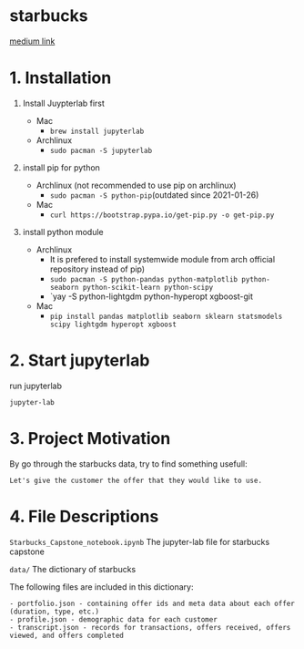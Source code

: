 # starbucks
[medium link](https://medium.com/@venson.hunt/offer-recommand-for-starbucks-9cacafeaddfa)
# 1. Installation

1. Install Juypterlab first
      + Mac
         - `brew install jupyterlab`
      + Archlinux
        - `sudo pacman -S jupyterlab`
2. install pip for python
      + Archlinux (not recommended to use pip on archlinux)
         - `sudo pacman -S python-pip`(outdated since 2021-01-26)
      + Mac
         - `curl https://bootstrap.pypa.io/get-pip.py -o get-pip.py`

3. install python module
      
      + Archlinux
         - It is prefered to install systemwide module from arch official repository instead of pip)
         - `sudo pacman -S python-pandas python-matplotlib python-seaborn python-scikit-learn python-scipy`
         - `yay -S python-lightgdm python-hyperopt xgboost-git
      + Mac
         - `pip install pandas matplotlib seaborn sklearn statsmodels scipy lightgdm hyperopt xgboost`

# 2. Start jupyterlab
   run jupyterlab

  `jupyter-lab`

# 3. Project Motivation
  By go through the starbucks data, try to find something usefull:
  
    Let's give the customer the offer that they would like to use.
# 4. File Descriptions
   `Starbucks_Capstone_notebook.ipynb`
   The jupyter-lab file for starbucks capstone
   
   `data/`
   The dictionary of starbucks

   The following files are included in this dictionary:
   
    - portfolio.json - containing offer ids and meta data about each offer (duration, type, etc.)
    - profile.json - demographic data for each customer
    - transcript.json - records for transactions, offers received, offers viewed, and offers completed


    

